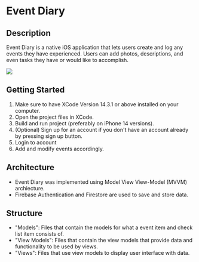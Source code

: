 #  Event Diary

## Description

Event Diary is a native iOS application that lets users create and log any events they have experienced. 
Users can add photos, descriptions, and even tasks they have or would like to accomplish. 

![](https://github.com/rzheng2019/EventDiary/blob/main/EventDiaryGif.gif)

## Getting Started

1. Make sure to have XCode Version 14.3.1 or above installed on your computer.
2. Open the project files in XCode.
3. Build and run project (preferably on iPhone 14 versions).
4. (Optional) Sign up for an account if you don't have an account already by pressing sign up button.
5. Login to account
6. Add and modify events accordingly.

## Architecture

- Event Diary was implemented using Model View View-Model (MVVM) archiecture.
- Firebase Authentication and Firestore are used to save and store data.  

## Structure

- "Models": Files that contain the models for what a event item and check list item consists of.
- "View Models": Files that contain the view models that provide data and functionality to be used by views.
- "Views": Files that use view models to display user interface with data.
